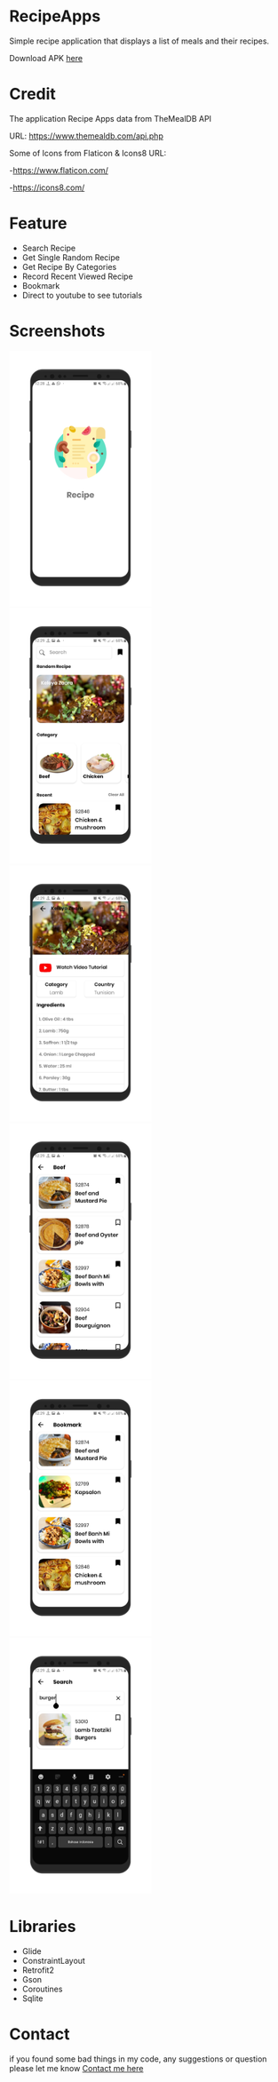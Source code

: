 # RecipeApps
Simple recipe application that displays a list of meals and their recipes. 

Download APK [here](https://drive.google.com/open?id=1LqKBtN3MY4ZTH9msoFnU9GzuBRxXKXOq)

# Credit
The application Recipe Apps data from TheMealDB API

URL: https://www.themealdb.com/api.php

Some of Icons from Flaticon & Icons8
URL:

-https://www.flaticon.com/

-https://icons8.com/

# Feature
- Search Recipe
- Get Single Random Recipe
- Get Recipe By Categories
- Record Recent Viewed Recipe
- Bookmark
- Direct to youtube to see tutorials

# Screenshots
<img src="https://github.com/Hafiznaufalr/RecipeApps/blob/master/sc/1.splash.png?raw=true" width="256">&nbsp;&nbsp;&nbsp;
<img src="https://github.com/Hafiznaufalr/RecipeApps/blob/master/sc/2.main.png?raw=true" width="256">&nbsp;&nbsp;&nbsp;
<img src="https://github.com/Hafiznaufalr/RecipeApps/blob/master/sc/3.random.png?raw=true" width="256">&nbsp;&nbsp;&nbsp;
<img src="https://github.com/Hafiznaufalr/RecipeApps/blob/master/sc/4.bycategory.png?raw=true" width="256">&nbsp;&nbsp;&nbsp;
<img src="https://github.com/Hafiznaufalr/RecipeApps/blob/master/sc/5.bookmark.png?raw=true" width="256">&nbsp;&nbsp;&nbsp;
<img src="https://github.com/Hafiznaufalr/RecipeApps/blob/master/sc/6.search.png?raw=true" width="256">&nbsp;&nbsp;&nbsp;

# Libraries
- Glide
- ConstraintLayout
- Retrofit2
- Gson
- Coroutines
- Sqlite

# Contact
if you found some bad things in my code, any suggestions or question please let me know [Contact me here](hafiz.nr5758@gmail.com)
